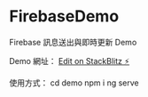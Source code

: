 # FirebaseDemo

Firebase 訊息送出與即時更新 Demo

Demo 網址：
[Edit on StackBlitz ⚡️](https://stackblitz.com/edit/node-wdzhkn)

使用方式：
cd demo
npm i
ng serve
